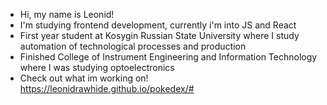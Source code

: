 - Hi, my name is Leonid!
- I'm studying frontend development, currently i'm into JS and React
- First year student at Kosygin Russian State University where I study automation of technological processes and production
- Finished College of Instrument Engineering and Information Technology where I was studying optoelectronics 
- Check out what im working on! https://leonidrawhide.github.io/pokedex/#
<!---
leonidrawhide/leonidrawhide is a ✨ special ✨ repository because its `README.md` (this file) appears on your GitHub profile.
You can click the Preview link to take a look at your changes.
--->
